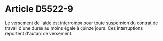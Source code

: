 # Article D5522-9

  
Le versement de l'aide est interrompu pour toute suspension du contrat de travail d'une durée au moins égale à quinze jours. Ces interruptions reportent d'autant ce versement.